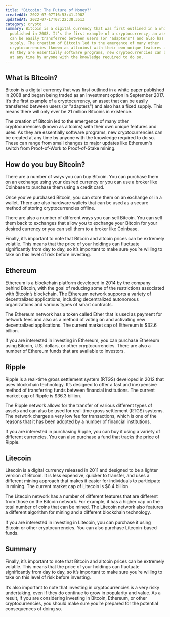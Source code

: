 ```yaml
---
title: "Bitcoin: The Future of Money?"
createdAt: 2022-07-07T16:53:41.290Z
updatedAt: 2022-07-17T07:22:38.351Z
category: crypto
summary: Bitcoin is a digital currency that was first outlined in a white paper
  published in 2008. It’s the first example of a cryptocurrency, an asset that
  can be easily transferred between users (or "adapters") and also has a fixed
  supply. The creation of Bitcoin led to the emergence of many other
  cryptocurrencies (known as altcoins) with their own unique features and uses.
  As they are essentially software programs, new cryptocurrencies can be created
  at any time by anyone with the knowledge required to do so.
---
```


## What is Bitcoin?

Bitcoin is a digital currency that was first outlined in a white paper published in 2008 and began being traded as an investment option in September 2017. It’s the first example of a cryptocurrency, an asset that can be easily transferred between users (or "adapters") and also has a fixed supply. This means there will only ever be 21 million Bitcoins in existence.

The creation of Bitcoin led to the emergence of many other cryptocurrencies (known as altcoins) with their own unique features and uses. As they are essentially software programs, new cryptocurrencies can be created at any time by anyone with the knowledge required to do so. These can range from small changes to major updates like Ethereum's switch from Proof-of-Work to Proof-of-Stake mining.

## How do you buy Bitcoin?

There are a number of ways you can buy Bitcoin. You can purchase them on an exchange using your desired currency or you can use a broker like Coinbase to purchase them using a credit card.

Once you’ve purchased Bitcoin, you can store them on an exchange or in a wallet. There are also hardware wallets that can be used as a secure method of storing cryptocurrencies offline.

There are also a number of different ways you can sell Bitcoin. You can sell them back to exchanges that allow you to exchange your Bitcoin for your desired currency or you can sell them to a broker like Coinbase.

Finally, it’s important to note that Bitcoin and altcoin prices can be extremely volatile. This means that the price of your holdings can fluctuate significantly from day to day, so it’s important to make sure you’re willing to take on this level of risk before investing.

## Ethereum

Ethereum is a blockchain platform developed in 2014 by the company behind Bitcoin, with the goal of reducing some of the restrictions associated with Bitcoin’s blockchain. The Ethereum network supports a variety of decentralized applications, including decentralized autonomous organizations and various types of smart contracts.

The Ethereum network has a token called Ether that is used as payment for network fees and also as a method of voting on and activating new decentralized applications. The current market cap of Ethereum is $32.6 billion.

If you are interested in investing in Ethereum, you can purchase Ethereum using Bitcoin, U.S. dollars, or other cryptocurrencies. There are also a number of Ethereum funds that are available to investors.

## Ripple

Ripple is a real-time gross settlement system (RTGS) developed in 2012 that uses blockchain technology. It’s designed to offer a fast and inexpensive method of transferring funds between financial institutions. The current market cap of Ripple is $36.3 billion.

The Ripple network allows for the transfer of various different types of assets and can also be used for real-time gross settlement (RTGS) systems. The network charges a very low fee for transactions, which is one of the reasons that it has been adopted by a number of financial institutions.

If you are interested in purchasing Ripple, you can buy it using a variety of different currencies. You can also purchase a fund that tracks the price of Ripple.

## Litecoin

Litecoin is a digital currency released in 2011 and designed to be a lighter version of Bitcoin. It is less expensive, quicker to transfer, and uses a different mining approach that makes it easier for individuals to participate in mining. The current market cap of Litecoin is $6.4 billion.

The Litecoin network has a number of different features that are different from those on the Bitcoin network. For example, it has a higher cap on the total number of coins that can be mined. The Litecoin network also features a different algorithm for mining and a different blockchain technology.

If you are interested in investing in Litecoin, you can purchase it using Bitcoin or other cryptocurrencies. You can also purchase Litecoin-based funds.

## Summary

Finally, it’s important to note that Bitcoin and altcoin prices can be extremely volatile. This means that the price of your holdings can fluctuate significantly from day to day, so it’s important to make sure you’re willing to take on this level of risk before investing.

It’s also important to note that investing in cryptocurrencies is a very risky undertaking, even if they do continue to grow in popularity and value. As a result, if you are considering investing in Bitcoin, Ethereum, or other cryptocurrencies, you should make sure you’re prepared for the potential consequences of doing so.
